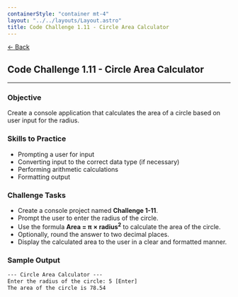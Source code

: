 ```yaml
---
containerStyle: "container mt-4"
layout: "../../layouts/Layout.astro"
title: Code Challenge 1.11 - Circle Area Calculator
---
```


<a href="/code-challenges/" class="btn btn-sm btn-outline-light mb-3">
  ← Back
</a>

## Code Challenge 1.11 - Circle Area Calculator

---

### Objective

Create a console application that calculates the area of a circle based on user input for the radius.

### Skills to Practice
- Prompting a user for input
- Converting input to the correct data type (if necessary)
- Performing arithmetic calculations
- Formatting output

### Challenge Tasks
- Create a console project named **Challenge 1-11**.
- Prompt the user to enter the radius of the circle.
- Use the formula **Area = π × radius<sup>2</sup>** to calculate the area of the circle.
- Optionally, round the answer to two decimal places.
- Display the calculated area to the user in a clear and formatted manner.

### Sample Output

```txt
--- Circle Area Calculator ---
Enter the radius of the circle: 5 [Enter]
The area of the circle is 78.54
```
